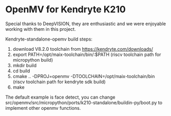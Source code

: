 OpenMV for Kendryte K210
======
Special thanks to DeepVISION, they are enthusiastic and we were enjoyable working with them in this project.

Kendryte-standalone-opemv build steps:
1. download V8.2.0 toolchain from https://kendryte.com/downloads/
2. export PATH=/opt/maix-toolchain/bin/:$PATH (riscv toolchain path for micropython build)
3. mkdir build
4. cd build
5. cmake .. -DPROJ=openmv -DTOOLCHAIN=/opt/maix-toolchain/bin (riscv toolchain path for kendryte sdk build)
6. make

The default example is face detect, you can change src/openmv/src/micropython/ports/k210-standalone/buildin-py/boot.py to implement other openmv functions.

